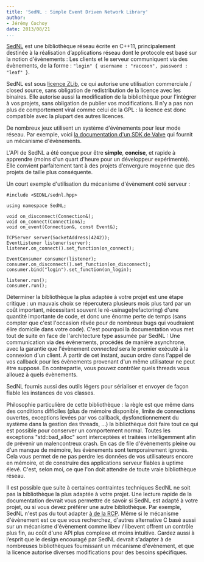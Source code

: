 ```yaml
---
title: 'SedNL : Simple Event Driven Network Library'
author:
- Jérémy Cochoy
date: 2013/08/21
...
```


[SedNL](https://github.com/jeremycochoy/sednl "SedNL repository") est une bibliothèque
réseau écrite en C++11, principalement destinée à la réalisation d’applications
réseau dont le protocole est basé sur la notion d'évènements :
Les clients et le serveur communiquent via des évènements,
de la forme : `"login" { username : "raccoon", password : "leaf" }`.

SedNL est sous [licence ZLib](https://github.com/jeremycochoy/sednl/blob/master/LICENCE),
ce qui autorise une utilisation commerciale / closed source, sans obligation
de redistribution de la licence avec les binaires. Elle autorise aussi la modification
de la bibliothèque pour l'intégrer à vos projets, sans obligation de publier vos
modifications. Il n'y a pas non plus de comportement viral comme celui
de la GPL : la licence est donc compatible avec la plupart
des autres licences.

De nombreux jeux utilisent un système d'évènements pour leur mode réseau.
Par exemple, voici [la documentation d'un SDK de Valve](https://developer.valvesoftware.com/wiki/Networking_Events_%26_Messages)
qui fournit un mécanisme d'évènements.

L'API de SedNL a été conçue pour être __simple__, __concise__, et rapide à
apprendre (moins d'un quart d'heure pour un développeur expérimenté).
Elle convient parfaitement tant à des projets d’envergure moyenne que des
projets de taille plus conséquente.

Un court exemple d'utilisation du mécanisme d'évènement coté serveur :
``` {.cpp}
#include <SEDNL/sednl.hpp>

using namespace SedNL;

void on_disconnect(Connection&);
void on_connect(Connection&);
void on_event(Connection&, const Event&);

TCPServer server(SocketAddress(4242));
EventListener listener(server);
listener.on_connect().set_function(on_connect);

EventConsumer consumer(listener);
consumer.on_disconnect().set_function(on_disconnect);
consumer.bind("login").set_function(on_login);

listener.run();
consumer.run();
```

Déterminer la bibliothèque la plus adaptée à votre projet est
une étape critique : un mauvais choix se répercutera plusieurs mois
plus tard par un coût important, nécessitant souvent le
ré-usinage(refactoring) d'une quantité importante de code, et donc
une énorme perte de temps (sans compter que c'est l'occasion rêvée
pour de nombreux bugs qui voudraient élire domicile dans votre code).
C'est pourquoi la documentation vous met tout de suite en face de
l'architecture type assumée par SedNL : Une communication via des
évènements, procédés de manière asynchrone, avec la garantie que
l'évènement <i>connected</i> sera le premier exécuté à la connexion
d'un client. À partir de cet instant, aucun ordre dans l'appel de
vos callback pour les évènements provenant d'un même utilisateur
ne peut être supposé. En contrepartie, vous pouvez contrôler quels
threads vous allouez à quels évènements.

SedNL fournis aussi des outils légers pour sérialiser et envoyer
de façon fiable les instances de vos classes.

Philosophie particulière de cette bibliothèque : la règle est que même
dans des conditions difficiles (plus de mémoire disponible, limite de
connections ouvertes, exceptions levées par vos callback, dysfonctionnement
du système dans la gestion des threads, ...) la bibliothèque doit faire tout
ce qui est possible pour conserver un comportement normal.
Toutes les exceptions "std::bad_alloc" sont interceptées et traitées
intelligemment afin de prévenir un malencontreux crash.
En cas de file d'évènements pleine ou d'un manque de mémoire,
les évènements sont temporairement ignorés.
Cela vous permet de ne pas perdre les données de vos utilisateurs encore
en mémoire, et de construire des applications serveur fiables à uptime élevé.
C'est, selon moi, ce que l'on doit attendre de toute vraie bibliothèque réseau.

Il est possible que suite à certaines contraintes techniques SedNL ne soit
pas la bibliothèque la plus adaptée à votre projet. Une lecture rapide de
la documentation devrait vous permettre de savoir si SedNL est adapté à
votre projet, ou si vous devez préférer une autre bibliothèque.
Par exemple, SedNL n'est pas du tout adapter [à de la RCP](http://en.wikipedia.org/wiki/Remote_procedure_call).
Même si le mécanisme d'évènement est ce que vous recherchez,
d'autres alternative C basé aussi sur un mécanisme d'évènement
comme libev / libevent offrent un contrôle plus fin,
au coût d'une API plus complexe et moins intuitive.
Gardez aussi à l’esprit que le design encouragé par SedNL devrait
s'adapter à de nombreuses bibliothèques fournissant un mécanisme
d'évènement, et que la licence autorise diverses modifications
pour des besoins spécifiques.
